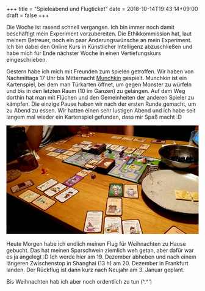 +++
title = "Spieleabend und Flugticket"
date = 2018-10-14T19:43:14+09:00
draft = false
+++

Die Woche ist rasend schnell vergangen. Ich bin immer noch damit beschäftigt
mein Experiment vorzubereiten. Die Ethikkommission hat, laut meinem Betreuer,
noch ein paar Änderungswünsche an mein Experiment. Ich bin dabei den Online Kurs
in Künstlicher Intelligenz abzuschließen und habe mich für Ende nächster Woche
in einen Vertiefungskurs eingeschrieben.

Gestern habe ich mich mit Freunden zum spielen getroffen. Wir haben von
Nachmittags 17 Uhr bis Mitternacht [Munchkin] gespielt. Munchkin ist ein
Kartenspiel, bei dem man Türkarten öffnet, um gegen Monster zu würfeln und bis
in den letzten Raum (10 im Ganzen) zu gelangen. Auf dem Weg dorthin hat man mit
Flüchen und den Gemeinheiten der anderen Spieler zu kämpfen. Die einzige Pause
haben wir nach der ersten Runde gemacht, um zu Abend zu essen. Wir hatten einen
sehr lustigen Abend und ich habe seit langem mal wieder ein Kartenspiel gefunden,
dass mir Spaß macht :D

![Munchkin](/img/2018_10_14/munchkin.jpg)

Heute Morgen habe ich endlich meinen Flug für Weihnachten zu Hause gebucht.
Das hat meinen Sparschwein ziemlich weh getan, aber dafür war es ja angelegt :D
Ich werde hier am 19. Dezember abheben und nach einem längeren Zwischenstop in
Shanghai (13 h) am 20. Dezember in Frankfurt landen. Der Rückflug ist dann kurz
nach Neujahr am 3. Januar geplant.

Bis Weihnachten hab ich aber noch ordentlich zu tun (^.^')

[Munchkin]:(https://de.wikipedia.org/wiki/Munchkin_(Kartenspiel))
